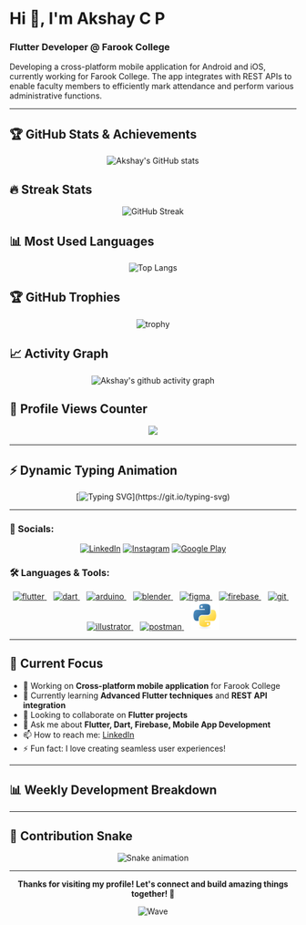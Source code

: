 # Hi 👋, I'm Akshay C P
### Flutter Developer @ Farook College

Developing a cross-platform mobile application for Android and iOS, currently working for Farook College. The app integrates with REST APIs to enable faculty members to efficiently mark attendance and perform various administrative functions.

---

## 🏆 GitHub Stats & Achievements

<div align="center">
  
  ![Akshay's GitHub stats](https://github-readme-stats.vercel.app/api?username=Akshay-cp7&show_icons=true&theme=radical&count_private=true&include_all_commits=true&hide_border=true&bg_color=0d1117)
  
</div>

## 🔥 Streak Stats

<div align="center">
  
  ![GitHub Streak](https://github-readme-streak-stats.herokuapp.com/?user=Akshay-cp7&theme=radical&hide_border=true&background=0d1117)
  
</div>

## 📊 Most Used Languages

<div align="center">
  
  ![Top Langs](https://github-readme-stats.vercel.app/api/top-langs/?username=Akshay-cp7&layout=compact&theme=radical&hide_border=true&bg_color=0d1117)
  
</div>

## 🏆 GitHub Trophies

<div align="center">
  
  ![trophy](https://github-profile-trophy.vercel.app/?username=Akshay-cp7&theme=radical&no-frame=true&no-bg=false&margin-w=4&row=2)
  
</div>

## 📈 Activity Graph

<div align="center">
  
  ![Akshay's github activity graph](https://github-readme-activity-graph.vercel.app/graph?username=Akshay-cp7&theme=react-dark&hide_border=true&bg_color=0d1117&color=fff&line=58a6ff&point=1f6feb)
  
</div>

## 💫 Profile Views Counter

<div align="center">
  
  ![](https://komarev.com/ghpvc/?username=Akshay-cp7&color=blueviolet&style=for-the-badge&label=Profile+Views)
  
</div>

---

## ⚡ Dynamic Typing Animation

<div align="center">
  
[![Typing SVG](https://readme-typing-svg.herokuapp.com?font=Fira+Code&size=22&duration=3000&pause=1000&color=58A6FF&center=true&vCenter=true&width=600&lines=Flutter+Developer+%40+Farook+College;Cross-platform+Mobile+App+Developer;REST+API+Integration+Expert;Always+learning+new+technologies!)](https://git.io/typing-svg)

</div>

---

### 🚀 Socials:
<div align="center">
  
[![LinkedIn](https://img.shields.io/badge/LinkedIn-0077B5?style=for-the-badge&logo=linkedin&logoColor=white)](https://www.linkedin.com/in/akshay-cp7)
[![Instagram](https://img.shields.io/badge/Instagram-E4405F?style=for-the-badge&logo=instagram&logoColor=white)](https://www.instagram.com/archmeideas/)
[![Google Play](https://img.shields.io/badge/Google_Play-414141?style=for-the-badge&logo=google-play&logoColor=white)](https://play.google.com/store/apps/dev?id=7948075848513102467&hl=en_IN)

</div>

### 🛠️ Languages & Tools:

<div align="center">
  
<a href="https://flutter.dev" target="_blank" rel="noreferrer"> 
  <img src="https://www.vectorlogo.zone/logos/flutterio/flutterio-icon.svg" alt="flutter" width="50" height="50"/> 
</a>&nbsp;&nbsp;
<a href="https://dart.dev" target="_blank" rel="noreferrer"> 
  <img src="https://www.vectorlogo.zone/logos/dartlang/dartlang-icon.svg" alt="dart" width="50" height="50"/> 
</a>&nbsp;&nbsp;
<a href="https://www.arduino.cc/" target="_blank" rel="noreferrer"> 
  <img src="https://cdn.worldvectorlogo.com/logos/arduino-1.svg" alt="arduino" width="50" height="50"/> 
</a>&nbsp;&nbsp;
<a href="https://www.blender.org/" target="_blank" rel="noreferrer"> 
  <img src="https://download.blender.org/branding/community/blender_community_badge_white.svg" alt="blender" width="50" height="50"/> 
</a>&nbsp;&nbsp;
<a href="https://www.figma.com/" target="_blank" rel="noreferrer"> 
  <img src="https://www.vectorlogo.zone/logos/figma/figma-icon.svg" alt="figma" width="50" height="50"/> 
</a>&nbsp;&nbsp;
<a href="https://firebase.google.com/" target="_blank" rel="noreferrer"> 
  <img src="https://www.vectorlogo.zone/logos/firebase/firebase-icon.svg" alt="firebase" width="50" height="50"/> 
</a>&nbsp;&nbsp;
<a href="https://git-scm.com/" target="_blank" rel="noreferrer"> 
  <img src="https://www.vectorlogo.zone/logos/git-scm/git-scm-icon.svg" alt="git" width="50" height="50"/> 
</a>&nbsp;&nbsp;
<a href="https://www.adobe.com/in/products/illustrator.html" target="_blank" rel="noreferrer"> 
  <img src="https://www.vectorlogo.zone/logos/adobe_illustrator/adobe_illustrator-icon.svg" alt="illustrator" width="50" height="50"/> 
</a>&nbsp;&nbsp;
<a href="https://postman.com" target="_blank" rel="noreferrer"> 
  <img src="https://www.vectorlogo.zone/logos/getpostman/getpostman-icon.svg" alt="postman" width="50" height="50"/> 
</a>&nbsp;&nbsp;
<a href="https://www.python.org" target="_blank" rel="noreferrer"> 
  <img src="https://raw.githubusercontent.com/devicons/devicon/master/icons/python/python-original.svg" alt="python" width="50" height="50"/> 
</a>

</div>

---

## 🎯 Current Focus

- 🔭 Working on **Cross-platform mobile application** for Farook College
- 🌱 Currently learning **Advanced Flutter techniques** and **REST API integration**
- 👯 Looking to collaborate on **Flutter projects**
- 💬 Ask me about **Flutter, Dart, Firebase, Mobile App Development**
- 📫 How to reach me: [LinkedIn](https://www.linkedin.com/in/akshay-cp7)
- ⚡ Fun fact: I love creating seamless user experiences!

---

## 📊 Weekly Development Breakdown

<!--START_SECTION:waka-->
<!--END_SECTION:waka-->

---

## 🐍 Contribution Snake

<div align="center">
  
  ![Snake animation](https://github.com/Akshay-cp7/Akshay-cp7/blob/output/github-contribution-grid-snake.svg)
  
</div>

---

<div align="center">
  
  **Thanks for visiting my profile! Let's connect and build amazing things together! 🚀**
  
  ![Wave](https://raw.githubusercontent.com/mayhemantt/mayhemantt/Update/svg/Bottom.svg)
  
</div>
